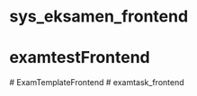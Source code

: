 # sys_eksamen_frontend
# examtestFrontend
#   E x a m T e m p l a t e F r o n t e n d  
 #   e x a m t a s k _ f r o n t e n d  
 